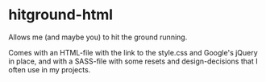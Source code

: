 hitground-html
==============

Allows me (and maybe you) to hit the ground running.

Comes with an HTML-file with the link to the style.css and Google's jQuery in place, and with a SASS-file with some resets and design-decisions that I often use in my projects.
